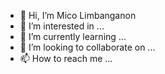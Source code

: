- 👋 Hi, I’m Mico Limbanganon 
- 👀 I’m interested in ...
- 🌱 I’m currently learning ...
- 💞️ I’m looking to collaborate on ...
- 📫 How to reach me ...

<!---
TheycallmeMico/TheycallmeMico is a ✨ special ✨ repository because its `README.md` (this file) appears on your GitHub profile.
You can click the Preview link to take a look at your changes.
--->
